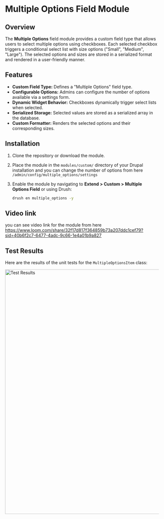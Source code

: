 # Multiple Options Field Module

## Overview

The **Multiple Options** field module provides a custom field type that allows users to select multiple options using checkboxes. Each selected checkbox triggers a conditional select list with size options ("Small", "Medium", "Large"). The selected options and sizes are stored in a serialized format and rendered in a user-friendly manner.

## Features

- **Custom Field Type:** Defines a "Multiple Options" field type.
- **Configurable Options:** Admins can configure the number of options available via a settings form.
- **Dynamic Widget Behavior:** Checkboxes dynamically trigger select lists when selected.
- **Serialized Storage:** Selected values are stored as a serialized array in the database.
- **Custom Formatter:** Renders the selected options and their corresponding sizes.

## Installation

1. Clone the repository or download the module.
2. Place the module in the `modules/custom/` directory of your Drupal installation and you can change the number of options from here `/admin/config/multiple_options/settings`
3. Enable the module by navigating to **Extend > Custom > Multiple Options Field** or using Drush:

   ```bash
   drush en multiple_options -y


## Video link
you can see video link for the module from here https://www.loom.com/share/32f17d817f364859b73a207ddc1cef79?sid=40b6f2c7-6477-4adc-9c66-1e4a01b9a827

## Test Results

Here are the results of the unit tests for the `MultipleOptionsItem` class:

<img src="web/modules/custom/multiple_options/images/unit-test.png" alt="Test Results" width="800">
